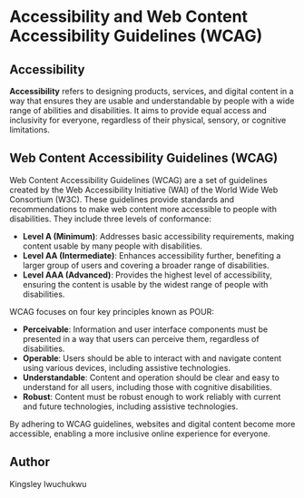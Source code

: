 # Accessibility and Web Content Accessibility Guidelines (WCAG)

## Accessibility

**Accessibility** refers to designing products, services, and digital content in a way that ensures they are usable and understandable by people with a wide range of abilities and disabilities. It aims to provide equal access and inclusivity for everyone, regardless of their physical, sensory, or cognitive limitations.

## Web Content Accessibility Guidelines (WCAG)

Web Content Accessibility Guidelines (WCAG) are a set of guidelines created by the Web Accessibility Initiative (WAI) of the World Wide Web Consortium (W3C). These guidelines provide standards and recommendations to make web content more accessible to people with disabilities. They include three levels of conformance:

- **Level A (Minimum)**: Addresses basic accessibility requirements, making content usable by many people with disabilities.
- **Level AA (Intermediate)**: Enhances accessibility further, benefiting a larger group of users and covering a broader range of disabilities.
- **Level AAA (Advanced)**: Provides the highest level of accessibility, ensuring the content is usable by the widest range of people with disabilities.

WCAG focuses on four key principles known as POUR:

- **Perceivable**: Information and user interface components must be presented in a way that users can perceive them, regardless of disabilities.
- **Operable**: Users should be able to interact with and navigate content using various devices, including assistive technologies.
- **Understandable**: Content and operation should be clear and easy to understand for all users, including those with cognitive disabilities.
- **Robust**: Content must be robust enough to work reliably with current and future technologies, including assistive technologies.

By adhering to WCAG guidelines, websites and digital content become more accessible, enabling a more inclusive online experience for everyone.

## Author
Kingsley Iwuchukwu